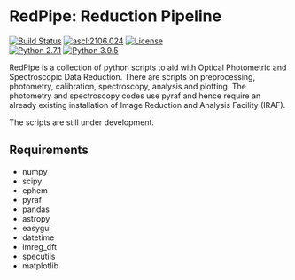 # RedPipe: Reduction Pipeline #

[![Build Status](https://img.shields.io/badge/release-0.1.0a1-orange)](https://github.com/sPaMFouR/RedPipe)
[![ascl:2106.024](https://img.shields.io/badge/ascl-2106.024-red)](https://ascl.net/2106.024)
[![License](https://img.shields.io/github/license/sPaMFouR/RedPipe)](https://github.com/sPaMFouR/RedPipe)
<br/>
[![Python 2.7.1](https://img.shields.io/badge/python-2.7.1-blue)](https://www.python.org/downloads/release/python-271/)
[![Python 3.9.5](https://img.shields.io/badge/python-3.9.5-blue)](https://www.python.org/downloads/release/python-395/)


RedPipe is a collection of python scripts to aid with Optical Photometric and Spectroscopic Data Reduction. There are scripts on preprocessing, photometry, calibration, spectroscopy, analysis and plotting. The photometry and spectroscopy codes use pyraf and hence require an already existing installation of Image Reduction and Analysis Facility (IRAF).

The scripts are still under development.

Requirements
-------

- numpy
- scipy
- ephem
- pyraf
- pandas
- astropy
- easygui
- datetime
- imreg_dft
- specutils
- matplotlib
